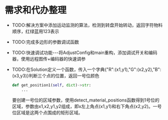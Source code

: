 # 需求和代办整理

- TODO:解决方案中添加运动监测的算法，检测到转盘开始转动，返回字符物料顺序，红绿蓝用123表示
- TODO:完成多边形的参数调试函数
- TODO:快速调试功能---将AdjustConfig和main重构，添加调试开关和编码器，使用远程图传+编码器的快速调参
- TODO:在Solution定义一个函数，传入一个字典{"R":(x1,y1),"G":(x2,y2),"B":(x3,y3)}判断三个点的位置，返回一号位颜色

    ```python
    def get_position1(self, dict)->str:
        ...
    ```

    要创建一号位的区域参数，使用detect_material_positions函数得到1号位的区域，参数由x1,x2,y1,y2组成，即x左上角点(x1,y1)和右下角点(x2,y2)。一号位区域是这两个点围成的矩形区域。
